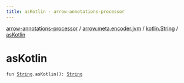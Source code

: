 ```yaml
---
title: asKotlin - arrow-annotations-processor
---
```


[arrow-annotations-processor](../../index.html) / [arrow.meta.encoder.jvm](../index.html) / [kotlin.String](index.html) / [asKotlin](./as-kotlin.html)

# asKotlin

`fun `[`String`](https://kotlinlang.org/api/latest/jvm/stdlib/kotlin/-string/index.html)`.asKotlin(): `[`String`](https://kotlinlang.org/api/latest/jvm/stdlib/kotlin/-string/index.html)